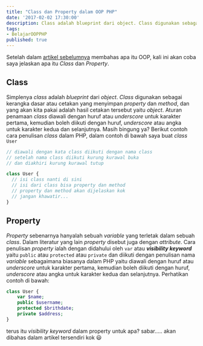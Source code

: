 ```yaml
---
title: "Class dan Property dalam OOP PHP"
date: '2017-02-02 17:30:00'
description: Class adalah blueprint dari object. Class digunakan sebagai kerangka dasar atau cetakan yang menyimpan property dan method, dan yang akan kita pakai adalah hasil cetakan tersebut yaitu object
tags:
- BelajarOOPPHP
published: true
---
```


Setelah dalam <a href="{{ site.url }}/apa-itu-oop-object-oriented-programming" target="_blank" title="artikel sebelumnya">artikel sebelumnya</a> membahas apa itu OOP, kali ini akan coba saya jelaskan apa itu *Class* dan *Property*.

## Class
Simplenya *class* adalah *blueprint* dari *object*. *Class* digunakan sebagai kerangka dasar atau cetakan yang menyimpan *property* dan *method*, dan yang akan kita pakai adalah hasil cetakan tersebut yaitu *object*. Aturan penamaan *class* diawali dengan huruf atau *underscore* untuk karakter pertama, kemudian boleh diikuti dengan huruf, *underscore* atau angka untuk karakter kedua dan selanjutnya. Masih bingung ya? Berikut contoh cara penulisan *class* dalam PHP, dalam contoh di bawah saya buat *class* `User`

```php
// diawali dengan kata class diikuti dengan nama class
// setelah nama class diikuti kurung kurawal buka 
// dan diakhiri kurung kurawal tutup

class User {
  // isi class nanti di sini
  // isi dari class bisa property dan method
  // property dan method akan dijelaskan kok
  // jangan khawatir...
}
```

## Property
*Property* sebenarnya hanyalah sebuah *variable* yang terletak dalam sebuah *class*. Dalam literatur yang lain *property* disebut juga dengan *attribute*. Cara penulisan *property* ialah dengan didahului oleh `var` atau **_visibility keyword_** yaitu `public` atau `protected` atau `private` dan diikuti dengan penulisan nama *variable* sebagaimana biasanya dalam PHP yaitu diawali dengan huruf atau *underscore* untuk karakter pertama, kemudian boleh diikuti dengan huruf, *underscore* atau angka untuk karakter kedua dan selanjutnya. Perhatikan contoh di bawah:

```php
class User {
    var $name;
    public $username;
    protected $brithdate;
    private $address;
}
```
terus itu *visibility keyword* dalam property untuk apa? sabar..... akan dibahas dalam artikel tersendiri kok :smiley: